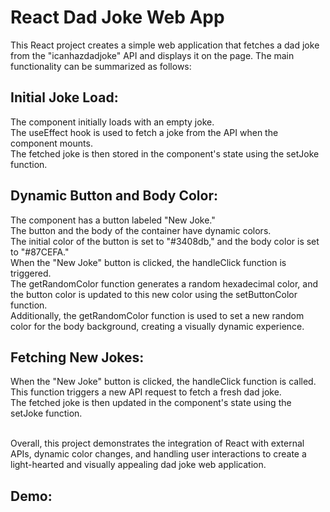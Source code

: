 <h1>React Dad Joke Web App</h1>

This React project creates a simple web application that fetches a dad joke from the "icanhazdadjoke" API and displays it on the page. The main functionality can be summarized as follows:

## Initial Joke Load:

The component initially loads with an empty joke.</br>
The useEffect hook is used to fetch a joke from the API when the component mounts.</br>
The fetched joke is then stored in the component's state using the setJoke function.

## Dynamic Button and Body Color:

The component has a button labeled "New Joke."</br>
The button and the body of the container have dynamic colors.</br>
The initial color of the button is set to "#3408db," and the body color is set to "#87CEFA."</br>
When the "New Joke" button is clicked, the handleClick function is triggered.</br>
The getRandomColor function generates a random hexadecimal color, and the button color is updated to this new color using the setButtonColor function.</br>
Additionally, the getRandomColor function is used to set a new random color for the body background, creating a visually dynamic experience.

## Fetching New Jokes:

When the "New Joke" button is clicked, the handleClick function is called.</br>
This function triggers a new API request to fetch a fresh dad joke.</br>
The fetched joke is then updated in the component's state using the setJoke function.</br></br>


Overall, this project demonstrates the integration of React with external APIs, dynamic color changes, and handling user interactions to create a light-hearted and visually appealing dad joke web application.

## Demo:

